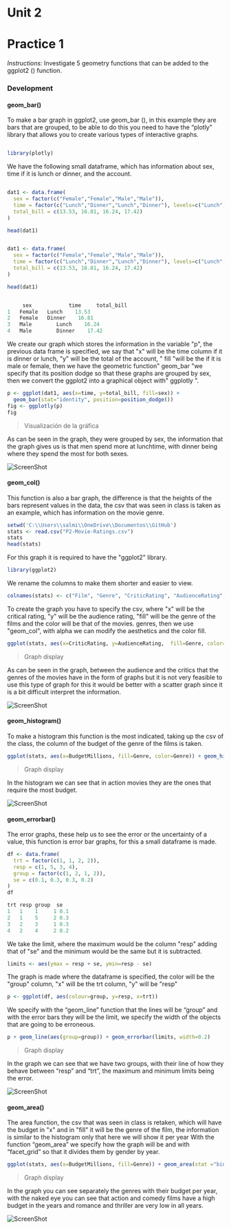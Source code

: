 # Unit 2


# Practice 1

*Instructions:* Investigate 5 geometry functions that can be added to the ggplot2 () function.

### Development

#### geom_bar()

To make a bar graph in ggplot2, use geom_bar (), in this example they are bars that are grouped, to be able to do this you need to have the “plotly” library that allows you to create various types of interactive graphs.

```r

library(plotly)

```

We have the following small dataframe, which has information about sex, time if it is lunch or dinner, and the account.

```r

dat1 <- data.frame(
  sex = factor(c("Female","Female","Male","Male")),
  time = factor(c("Lunch","Dinner","Lunch","Dinner"), levels=c("Lunch","Dinner")),
  total_bill = c(13.53, 16.81, 16.24, 17.42)
)

head(dat1)

```

```r

dat1 <- data.frame(
  sex = factor(c("Female","Female","Male","Male")),
  time = factor(c("Lunch","Dinner","Lunch","Dinner"), levels=c("Lunch","Dinner")),
  total_bill = c(13.53, 16.81, 16.24, 17.42)
)

head(dat1)

```

```r

     sex            time     total_bill
1   Female   Lunch    13.53
2   Female   Dinner    16.81
3   Male        Lunch    16.24
4   Male        Dinner    17.42

```

We create our graph which stores the information in the variable "p", the previous data frame is specified, we say that "x" will be the time column if it is dinner or lunch, "y" will be the total of the account, " fill "will be the if it is male or female, then we have the geometric function" geom_bar "we specify that its position dodge so that these graphs are grouped by sex, then we convert the ggplot2 into a graphical object with" ggplotly ".

```r
p <- ggplot(dat1, aes(x=time, y=total_bill, fill=sex)) +
  geom_bar(stat="identity", position=position_dodge())
fig <- ggplotly(p)
fig

```

>Visualización de la gráfica 

As can be seen in the graph, they were grouped by sex, the information that the graph gives us is that men spend more at lunchtime, with dinner being where they spend the most for both sexes.

![ScreenShot](https://github.com/SalmaFabel/IMG/blob/main/p1u1.PNG)

#### geom_col()

This function is also a bar graph, the difference is that the heights of the bars represent values ​​in the data, the csv that was seen in class is taken as an example, which has information on the movie genre.

```r
setwd('C:\\Users\\salmi\\OneDrive\\Documentos\\GitHub')
stats <- read.csv("P2-Movie-Ratings.csv")
stats
head(stats)

```

For this graph it is required to have the "ggplot2" library.

```r
library(ggplot2)

```

We rename the columns to make them shorter and easier to view.

```r
colnames(stats) <- c("Film", "Genre", "CriticRating", "AudienceRating", "BudgetMillions", "Year")

```

To create the graph you have to specify the csv, where "x" will be the critical rating, "y" will be the audience rating, "fill" will be the genre of the films and the color will be that of the movies. genres, then we use "geom_col", with alpha we can modify the aesthetics and the color fill.

```r
ggplot(stats, aes(x=CriticRating, y=AudienceRating,  fill=Genre, color=Genre)) + geom_col(alpha=0.6)

```

>Graph display

As can be seen in the graph, between the audience and the critics that the genres of the movies have in the form of graphs but it is not very feasible to use this type of graph for this it would be better with a scatter graph since it is a bit difficult interpret the information.

![ScreenShot](https://github.com/SalmaFabel/IMG/blob/main/p1u1%202.PNG)

#### geom_histogram()

To make a histogram this function is the most indicated, taking up the csv of the class, the column of the budget of the genre of the films is taken.

```r
ggplot(stats, aes(x=BudgetMillions, fill=Genre, color=Genre)) + geom_histogram(alpha=0.6)
```

>Graph display

In the histogram we can see that in action movies they are the ones that require the most budget.

![ScreenShot](https://github.com/SalmaFabel/IMG/blob/main/p1u1%203.PNG)

#### geom_errorbar()

The error graphs, these help us to see the error or the uncertainty of a value, this function is error bar graphs, for this a small dataframe is made.

```r
df <- data.frame(
  trt = factor(c(1, 1, 2, 2)),
  resp = c(1, 5, 3, 4),
  group = factor(c(1, 2, 1, 2)),
  se = c(0.1, 0.3, 0.3, 0.2)
)
df

```

```r
trt resp group  se
1   1    1     1 0.1
2   1    5     2 0.3
3   2    3     1 0.3
4   2    4     2 0.2
```

We take the limit, where the maximum would be the column "resp" adding that of "se" and the minimum would be the same but it is subtracted.

```r
limits <- aes(ymax = resp + se, ymin=resp - se)
```

The graph is made where the dataframe is specified, the color will be the "group" column, "x" will be the trt column, "y" will be "resp"

```r
p <- ggplot(df, aes(colour=group, y=resp, x=trt))
```

We specify with the “geom_line” function that the lines will be “group” and with the error bars they will be the limit, we specify the width of the objects that are going to be erroneous.

```r
p + geom_line(aes(group=group)) + geom_errorbar(limits, width=0.2)
```

>Graph display

In the graph we can see that we have two groups, with their line of how they behave between “resp” and “trt”, the maximum and minimum limits being the error.

![ScreenShot](https://github.com/SalmaFabel/IMG/blob/main/p1u1%204.PNG)

#### geom_area()

The area function, the csv that was seen in class is retaken, which will have the budget in "x" and in "fill" it will be the genre of the film, the information is similar to the histogram only that here we will show it per year With the function “geom_area” we specify how the graph will be and with “facet_grid” so that it divides them by gender by year.

```r
ggplot(stats, aes(x=BudgetMillions, fill=Genre)) + geom_area(stat ="bin", alpha=0.6)+facet_grid(Genre~Year)
```

>Graph display

In the graph you can see separately the genres with their budget per year, with the naked eye you can see that action and comedy films have a high budget in the years and romance and thriller are very low in all years.

![ScreenShot](https://github.com/SalmaFabel/IMG/blob/main/p1u1%205.PNG)




